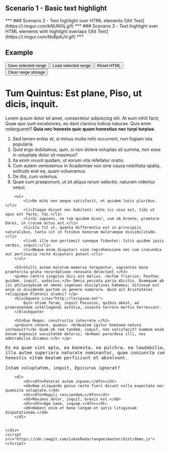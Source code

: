 <html xmlns="http://www.w3.org/1999/xhtml">
<head>
    <title></title>
</head>
<body>
    <h2>Scenario 1 - Basic text highlight</h2
<img src="https://i.imgur.com/B8DJZ9Q.gif" />
***
### Scenario 2 - Text highlight over HTML elements
![Alt Text](https://i.imgur.com/kNUN0ij.gif)
***
### Scenario 3 - Text highlight over HTML elements with highlight overlaps
![Alt Text](https://i.imgur.com/NsBpAJV.gif)
***
    <h2>Example</h2>
    <div>
        <button id="save">Save selected range</button>
        <button id="load">Load selected range</button>
        <button id="reset">Reset HTML</button>
        <button id="clear">Clear range storage</button>
    </div>
    <div id="demo">
        <h1>Tum Quintus: Est plane, Piso, ut dicis, inquit.</h1>
        <p>Lorem ipsum dolor sit amet, consectetur adipiscing elit. At eum nihili facit; Quae quo sunt excelsiores, eo dant clariora indicia naturae. Quis enim redargueret? <b>Quia nec honesto quic quam honestius nec turpi turpius.</b> </p>
        <ol>
            <li>Sed tamen enitar et, si minus multa mihi occurrent, non fugiam ista popularia.</li>
            <li>Quid ergo dubitamus, quin, si non dolere voluptas sit summa, non esse in voluptate dolor sit maximus?</li>
            <li>Ita enim vivunt quidam, ut eorum vita refellatur oratio.</li>
            <li>Cum autem venissemus in Academiae non sine causa nobilitata spatia, solitudo erat ea, quam volueramus.</li>
            <li>De illis, cum volemus.</li>
            <li>Quae cum praeponunt, ut sit aliqua rerum selectio, naturam videntur sequi;</li>
        </ol>

        <ul>
            <li>Re mihi non aeque satisfacit, et quidem locis pluribus.</li>
            <li>Itaque dicunt nec dubitant: mihi sic usus est, tibi ut opus est facto, fac.</li>
            <li>Si sapiens, ne tum quidem miser, cum ab Oroete, praetore Darei, in crucem actus est.</li>
            <li>Ita fit ut, quanta differentia est in principiis naturalibus, tanta sit in finibus bonorum malorumque dissimilitudo.</li>
            <li>At ille non pertimuit saneque fidenter: Istis quidem ipsis verbis, inquit;</li>
            <li>Neque enim disputari sine reprehensione nec cum iracundia aut pertinacia recte disputari potest.</li>
        </ul>

        <h3>Stulti autem malorum memoria torquentur, sapientes bona praeterita grata recordatione renovata delectant.</h3>
        <p>Hos contra singulos dici est melius. <b>Tum Triarius: Posthac quidem, inquit, audacius.</b> Omnia peccata paria dicitis. Quamquam ab iis philosophiam et omnes ingenuas disciplinas habemus; Vitiosum est enim in dividendo partem in genere numerare. Quid ait Aristoteles reliquique Platonis alumni? </p>
        <blockquote cite="http://loripsum.net">
            Quin etiam ferae, inquit Pacuvius, quíbus abest, ad praécavendum intéllegendi astútia, iniecto terrore mortis horrescunt.
        </blockquote>

        <h2>Duo Reges: constructio interrete.</h2>
        <p>Quare conare, quaeso. <b>Qualem igitur hominem natura inchoavit?</b> Quam ob rem tandem, inquit, non satisfacit? Summum ením bonum exposuit vacuitatem doloris; <b>Haec para/doca illi, nos admirabilia dicamus.</b> </p>
<pre>Ex ea quae sint apta, ea bonesta, ea pulchra, ea laudabilia,
illa autem superiora naturale nominantur, quae coniuncta cum
honestis vitam beatam perficiunt et absolvunt.

Istam voluptatem, inquit, Epicurus ignorat?
</pre>

        <dl>
            <dt><dfn>Poterat autem inpune;</dfn></dt>
            <dd>Nam aliquando posse recte fieri dicunt nulla expectata nec quaesita voluptate.</dd>
            <dt><dfn>Reguli reiciendam;</dfn></dt>
            <dd>Maximus dolor, inquit, brevis est.</dd>
            <dt><dfn>Age sane, inquam.</dfn></dt>
            <dd>Habent enim et bene longam et satis litigiosam disputationem.</dd>
        </dl>


    </div>
    <script src="https://cdn.rawgit.com/LukasRada/rangee/master/dist/demo.js"></script>
</body>
</html>
